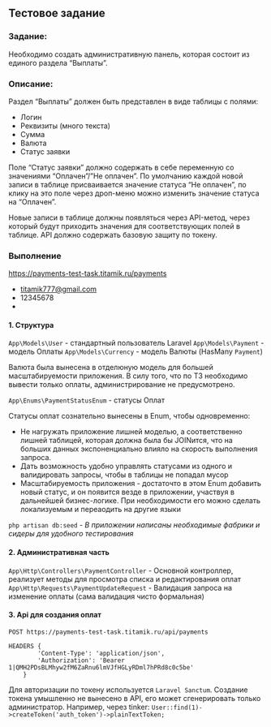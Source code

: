 ## Тестовое задание

### Задание: 
Необходимо создать административную панель, которая состоит из единого раздела “Выплаты”. 

### Описание: 
Раздел “Выплаты” должен быть представлен в виде таблицы с полями: 
- Логин
- Реквизиты (много текста)
- Сумма 
- Валюта 
- Статус заявки  

Поле “Статус заявки” должно содержать в себе переменную со значениями “Оплачен”/”Не оплачен”. По умолчанию каждой новой записи в таблице присваивается значение статуса “Не оплачен”, по клику на это поле через дроп-меню можно изменить значение статуса на “Оплачен”.   

Новые записи в таблице должны появляться через API-метод, через который будут приходить значения для соответствующих полей в таблице. API должно содержать базовую защиту по токену.

### Выполнение

https://payments-test-task.titamik.ru/payments
- titamik777@gmail.com
- 12345678
- 
#### 1. Структура
`App\Models\User` - стандартный пользователь Laravel
`App\Models\Payment` - модель Оплаты
`App\Models\Currency` - модель Валюты (HasMany `Payment`)

Валюта была вынесена в отделюную модель для большей масштабируемости приложения. 
В силу того, что по ТЗ необходимо вывести только оплаты, администрирование не предусмотрено.

`App\Enums\PaymentStatusEnum` - статусы Оплат

Статусы оплат сознательно вынесены в Enum, чтобы одновременно:
- Не нагружать приложение лишней 
моделью, а соответственно лишней таблицей, которая должна была бы JOINится, что на больших данных
экспоненциально влияло на скорость выполнения запроса.
- Дать возможность удобно управлять статусами из одного и валидировать запросы, 
чтобы в таблицы не попадал мусор
- Масштабируемость приложения - достаточто в этом Enum добавить новый статус, и он появится везде
в приложении, участвуя в дальнейшей бизнес-логике. При необходимости его можно сделать локализуемым
и переаодить на другие языки

`php artisan db:seed` - *В приложении написаны необходимые фабрики и сидеры для удобного тестирования*


#### 2. Административная часть

`App\Http\Controllers\PaymentController` - Основной контроллер, реализует методы для просмотра списка и редактирования оплат
`App\Http\Requests\PaymentUpdateRequest` - Валидация запроса на изменение оплаты (сама валидация чисто формальная)

#### 3. Api для создания оплат

`POST https://payments-test-task.titamik.ru/api/payments`

```
HEADERS {
        'Content-Type': 'application/json',
        'Authorization': 'Bearer 1|QMH2PDsBLMhyw2fM6ZaRnu6lmVJfHGLyRDml7hPRd8c0c5be'
    }
```

Для авторизации по токену используется `Laravel Sanctum`. Создание токена умышленно не вынесено в API, 
его может сгенерировать только администратор. Например, через tinker:
`User::find(1)->createToken('auth_token')->plainTextToken;`
